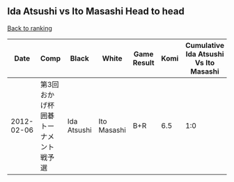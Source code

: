 ## Ida Atsushi vs Ito Masashi Head to head

[Back to ranking](../../index.md)




| **Date** | **Comp** | **Black** | **White** | **Game Result** | **Komi** | **Cumulative Ida Atsushi Vs Ito Masashi** | **Ida Atsushi Streak** | **Ito Masashi Streak** | 
| --- | --- | --- | --- | --- | --- | --- | --- | --- |
| 2012-02-06 | 第3回おかげ杯囲碁トーナメント戦予選 | Ida Atsushi | Ito Masashi | B+R | 6.5 | 1:0 | 1 | 0 |




